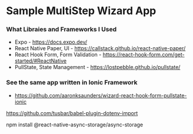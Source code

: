 # Sample MultiStep Wizard App

### What Libraies and Frameworks I Used
- Expo - https://docs.expo.dev/
- React Native Paper, UI - https://callstack.github.io/react-native-paper/
- React Hook Form, Form Validation - https://react-hook-form.com/get-started/#ReactNative
- PullState, State Management - https://lostpebble.github.io/pullstate/


### See the same app written in Ionic Framework
- https://github.com/aaronksaunders/wizard-react-hook-form-pullstate-ionic



https://github.com/tusbar/babel-plugin-dotenv-import


npm install @react-native-async-storage/async-storage